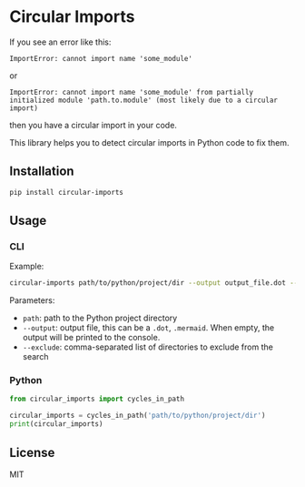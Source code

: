 # Circular Imports

If you see an error like this:

```
ImportError: cannot import name 'some_module'
```

or 

```
ImportError: cannot import name 'some_module' from partially initialized module 'path.to.module' (most likely due to a circular import)
```

then you have a circular import in your code.

This library helps you to detect circular imports in Python code to fix them.

## Installation

```bash
pip install circular-imports
```

## Usage

### CLI

Example:

```bash
circular-imports path/to/python/project/dir --output output_file.dot --exclude .venv,build
```

Parameters:

- `path`: path to the Python project directory
- `--output`: output file, this can be a `.dot`, `.mermaid`. When empty, the output will be printed to the console.
- `--exclude`: comma-separated list of directories to exclude from the search

### Python

```python
from circular_imports import cycles_in_path

circular_imports = cycles_in_path('path/to/python/project/dir')
print(circular_imports)
```

## License

MIT